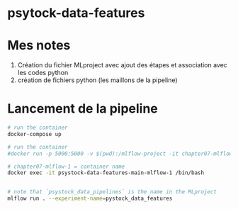 # psytock-data-features

# Mes notes

1. Création du fichier MLproject avec ajout des étapes et  association avec les codes python
2. création de fichiers python (les maillons de la pipeline)

# Lancement de la pipeline


```sh
# run the container
docker-compose up

# run the container
#docker run -p 5000:5000 -v $(pwd):/mlflow-project -it chapter07-mlflow

# chapter07-mlflow-1 = container name
docker exec -it psystock-data-features-main-mlflow-1 /bin/bash


# note that `psystock_data_pipelines` is the name in the MLproject
mlflow run . --experiment-name=pystock_data_features
```

